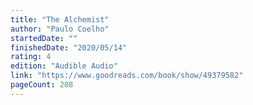 ```yaml
---
title: "The Alchemist"
author: "Paulo Coelho"
startedDate: ""
finishedDate: "2020/05/14"
rating: 4
edition: "Audible Audio"
link: "https://www.goodreads.com/book/show/49379582"
pageCount: 208
---
```



